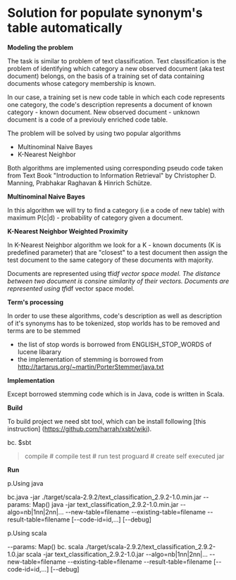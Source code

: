 # Solution for populate synonym's table automatically

**Modeling the problem**

The task is similar to problem of text classification. Text classification is the problem of identifying
which category a new observed document (aka test document) belongs, on the basis of a training set of data 
containing documents whose category membership is known.

In our case, a training set is new code table in which each code represents one category, the code's 
description represents a document of known category - known document. New observed document - unknown document
is a code of a previouly enriched code table. 

The problem will be solved by using two popular algorithms 

* Multinominal Naive Bayes
* K-Nearest Neighbor

Both algorithms are implemented using corresponding pseudo code taken from Text Book "Introduction to 
Information Retrieval" by Christopher D. Manning, Prabhakar Raghavan & Hinrich Schütze.
 
**Multinominal Naive Bayes**

In this algorithm we will try to find a category (i.e a code of new table) with maximum P(c|d) - probability of 
category given a document. 

**K-Nearest Neighbor Weighted Proximity**

In K-Nearest Neighbor algorithm we look for a K - known documents (K is predefined parameter) that are "closest" 
to a test document then assign the test document to the same category of these documents with majority. 

Documents are represented using tf*idf vector space model. The distance between two document is consine similarity 
of their vectors. Documents are represented using tf*idf vector space model. 

**Term's processing**

In order to use these algorithms, code's description as well as description of it's synonyms has to be tokenized, 
stop worlds has to be removed and terms are to be stemmed 

* the list of stop words is borrowed from ENGLISH_STOP_WORDS of lucene libarary
* the implementation of stemming is borrowed from http://tartarus.org/~martin/PorterStemmer/java.txt 

**Implementation**

Except borrowed stemming code which is in Java, code is written in Scala. 

**Build**

To build project we need sbt tool, which can be install following [this instruction] (https://github.com/harrah/xsbt/wiki).

bc. $sbt
>compile # compile
>test  # run test
>proguard # create self executed jar

**Run**

p.Using java

bc.java -jar ./target/scala-2.9.2/text_classification_2.9.2-1.0.min.jar
--params:
Map()
java -jar text_classification_2.9.2-1.0.min.jar --algo=nb|1nn|2nn|... --new-table=filename --existing-table=filename --result-table=filename [--code-id=id,...] [--debug]

p.Using scala

--params:
Map()
bc. scala ./target/scala-2.9.2/text_classification_2.9.2-1.0.jar
scala -jar text_classification_2.9.2-1.0.jar --algo=nb|1nn|2nn|... --new-table=filename --existing-table=filename --result-table=filename [--code-id=id,...] [--debug]

